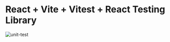 # React + Vite + Vitest + React Testing Library


![unit-test](https://github.com/l3ossdevz/react-unit-test-app-vitest/assets/97378968/82b92652-7358-45b8-90bb-b2951fdc42f5)
